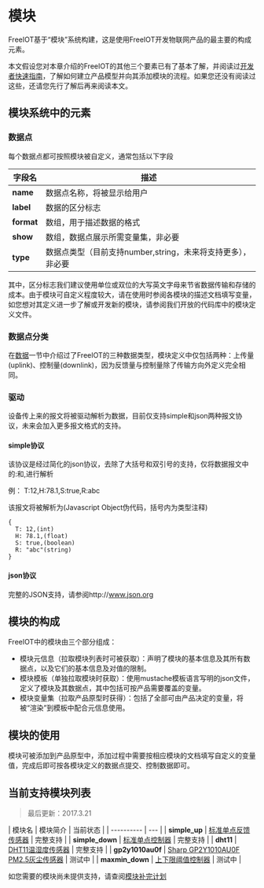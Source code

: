 # 模块
FreeIOT基于“模块”系统构建，这是使用FreeIOT开发物联网产品的最主要的构成元素。

本文假设您对本章介绍的FreeIOT的其他三个要素已有了基本了解，并阅读过[开发者快速指南](../howtouse/developer.md)，了解如何建立产品模型并向其添加模块的流程。如果您还没有阅读过这些，还请您先行了解后再来阅读本文。

## 模块系统中的元素
### 数据点
每个数据点都可按照模块被自定义，通常包括以下字段

|    字段名    | 描述 |
| ---------- | --- |
|  **name** | 数据点名称，将被显示给用户 |
|  **label** | 数据的区分标志 |
|  **format** | 数组，用于描述数据的格式 |
|  **show** | 数组，数据点展示所需变量集，非必要 |
|  **type** | 数据点类型（目前支持number,string，未来将支持更多），非必要 |

其中，区分标志我们建议使用单位或双位的大写英文字母来节省数据传输和存储的成本。由于模块可自定义程度较大，请在使用时参阅各模块的描述文档填写变量，如您想对其定义进一步了解或开发新的模块，请参阅我们开放的代码库中的模块定义文件。

### 数据点分类
在[数据](data.md)一节中介绍过了FreeIOT的三种数据类型，模块定义中仅包括两种：上传量(uplink)、控制量(downlink)，因为反馈量与控制量除了传输方向外定义完全相同。
### 驱动
设备传上来的报文将被驱动解析为数据，目前仅支持simple和json两种报文协议，未来会加入更多报文格式的支持。
#### simple协议
该协议是经过简化的json协议，去除了大括号和双引号的支持，仅将数据报文中的:和,进行解析

例： T:12,H:78.1,S:true,R:abc

该报文将被解析为(Javascript Object伪代码，括号内为类型注释)
```
{
  T: 12,(int)
  H: 78.1,(float)
  S: true,(boolean)
  R: "abc"(string)
}
```

#### json协议
完整的JSON支持，请参阅http://www.json.org

## 模块的构成
FreeIOT中的模块由三个部分组成：
  - 模块元信息（拉取模块列表时可被获取）：声明了模块的基本信息及其所有数据点，以及它们的基本信息及对值的限制。
  - 模块模板（单独拉取模块时获取）：使用mustache模板语言写明的json文件，定义了模块及其数据点，其中包括可按产品需要覆盖的变量。
  - 模块变量集（拉取产品原型时获得）：包括了全部可由产品决定的变量，将被“渲染”到模板中配合元信息使用。

## 模块的使用
模块可被添加到产品原型中，添加过程中需要按相应模块的文档填写自定义的变量值，完成后即可按各模块定义的数据点提交、控制数据即可。

## 当前支持模块列表
<span id="list"></span>
> 最后更新：2017.3.21

|    模块名    | 模块简介 | 当前状态 |
| ---------- | --- |
|  **simple_up** | [标准单点反馈传感器](mods/simple_up.md) | 完整支持 |
|  **simple_down** | [标准单点控制器](mods/simple_down.md) | 完整支持 |
|  **dht11** | [DHT11温湿度传感器](mods/dht11.md) | 完整支持 |
|  **gp2y1010au0f** | [Sharp GP2Y1010AU0F PM2.5灰尘传感器]() | 测试中 |
|  **maxmin_down** | [上下限阈值控制器]() | 测试中 |

如您需要的模块尚未提供支持，请查阅[模块补完计划](../contribute/newmod.md)
